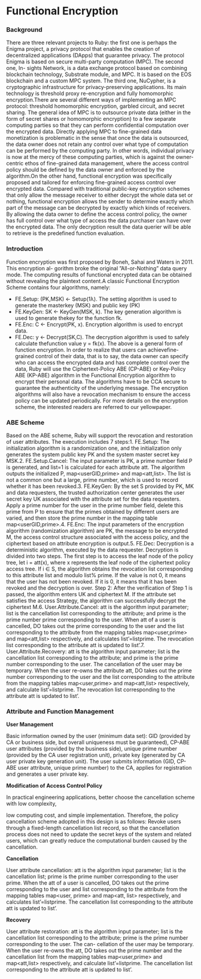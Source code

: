 # Functional Encryption

### Background <a href="#background" id="background"></a>

There are three relevant projects to Ruby: the first one is perhaps the Enigma project, a privacy protocol that enables the creation of decentralized applications (DApps) that guarantee privacy. The protocol Enigma is based on secure multi-party computation (MPC). The second one, In- sights Network, is a data exchange protocol based on combining blockchain technology, Substrate module, and MPC. It is based on the EOS blockchain and a custom MPC system. The third one, NuCypher, is a cryptographic infrastructure for privacy-preserving applications. Its main technology is threshold proxy re-encryption and fully homomorphic encryption.There are several different ways of implementing an MPC protocol: threshold homomorphic encryption, garbled circuit, and secret sharing. The general idea of MPC is to outsource private data (either in the form of secret shares or homomorphic encryption) to a few separate computing parties so that they can perform confidential computation over the encrypted data. Directly applying MPC to fine-grained data monetization is problematic in the sense that once the data is outsourced, the data owner does not retain any control over what type of computation can be performed by the computing party. In other words, individual privacy is now at the mercy of these computing parties, which is against the owner-centric ethos of fine-grained data management, where the access control policy should be defined by the data owner and enforced by the algorithm.On the other hand, functional encryption was specifically proposed and tailored for enforcing fine-grained access control over encrypted data. Compared with traditional public-key encryption schemes that only allow the message receiver to either decrypt the whole data set or nothing, functional encryption allows the sender to determine exactly which part of the message can be decrypted by exactly which kinds of receivers. By allowing the data owner to define the access control policy, the owner has full control over what type of access the data purchaser can have over the encrypted data. The only decryption result the data querier will be able to retrieve is the predefined function evaluation.

### Introduction <a href="#introduction" id="introduction"></a>

Function encryption was first proposed by Boneh, Sahai and Waters in 2011. This encryption al- gorithm broke the original ”All-or-Nothing” data query mode. The computing results of functional encrypted data can be obtained without revealing the plaintext content.A classic Functional Encryption Scheme contains four algorithms, namely:

* FE.Setup: (PK,MSK) ← Setup(1λ). The setting algorithm is used to generate the masterkey (MSK) and public key (PK)
* FE.KeyGen: SK ← KeyGen(MSK, k). The key generation algorithm is used to generate thekey for the function fk.
* FE.Enc: C ← Encrypt(PK, x). Encryption algorithm is used to encrypt data.
* FE.Dec: y ← Decrypt(SK,C). The decryption algorithm is used to safely calculate thefunction value y = fk(x). The above is a general form of function encryption. In order to realize that users can achievefine-grained control of their data, that is to say, the data owner can specify who can access the encrypted data and has complete control over the data, Ruby will use the Ciphertext-Policy ABE (CP-ABE) or Key-Policy ABE (KP-ABE) algorithm in the Functional Encryption algorithm to encrypt their personal data. The algorithms have to be CCA secure to guarantee the authenticity of the underlying message. The encryption algorithms will also have a revocation mechanism to ensure the access policy can be updated periodically. For more details on the encryption scheme, the interested readers are referred to our yellowpaper.

### ABE Scheme <a href="#abe-scheme" id="abe-scheme"></a>

Based on the ABE scheme, Ruby will support the revocation and restoration of user attributes. The execution includes 7 steps:1. FE.Setup: The initialization algorithm is a randomization one, and the initialization only generates the system public key PK and the system master secret key MSK.2. FE.Setup.Cancel: The input parameter is PK, a prime number field P is generated, and list=1 is calculated for each attribute att. The algorithm outputs the initialized P, map\<userGID,prime> and map\<att,list>. The list is not a common one but a large, prime number, which is used to record whether it has been revoked.3. FE.KeyGen: By the set S provided by PK, MK and data requesters, the trusted authorization center generates the user secret key UK associated with the attribute set for the data requesters. Apply a prime number for the user in the prime number field, delete this prime from P to ensure that the primes obtained by different users are varied, and then store the prime number in the mapping table map\<userGID,prime>.4. FE.Enc: The input parameters of the encryption algorithm (randomization algorithm) are PK, the message to be encrypted M, the access control structure associated with the access policy, and the ciphertext based on attribute encryption is output.5. FE.Dec: Decryption is a deterministic algorithm, executed by the data requester. Decryption is divided into two steps. The first step is to access the leaf node of the policy tree, let i = att(x), where x represents the leaf node of the ciphertext policy access tree. If i ∈ S, the algorithm obtains the revocation list corresponding to this attribute list and modulo list% prime. If the value is not 0, it means that the user has not been revoked. If it is 0, it means that it has been revoked and the decryption is over. Step 2: After the verification of Step 1 is passed, the algorithm enters UK and ciphertext M. If the attribute set satisfies the access Strategy, the algorithm can successfully decrypt the ciphertext M.6. User.Attribute.Cancel: att is the algorithm input parameter; list is the cancellation list corresponding to the attribute; and prime is the prime number prime corresponding to the user. When att of a user is cancelled, DO takes out the prime corresponding to the user and the list corresponding to the attribute from the mapping tables map\<user,prime> and map\<att,list> respectively, and calculates list’=listprime. The revocation list corresponding to the attribute att is updated to list’.7. User.Attribute.Recovery: att is the algorithm input parameter; list is the cancellation list corresponding to the attribute; and prime is the prime number corresponding to the user. The cancellation of the user may be temporary. When the user re-owns the attribute att, DO takes out the prime number corresponding to the user and the list corresponding to the attribute from the mapping tables map\<user,prime> and map\<att,list> respectively, and calculate list’=listprime. The revocation list corresponding to the attribute att is updated to list’.

### Attribute and Function Management <a href="#attribute-and-function-management" id="attribute-and-function-management"></a>

**User Management**

Basic information owned by the user (minimum data set): GID (provided by CA or business side, but overall uniqueness must be guaranteed), CP-ABE user attributes (provided by the business side), unique prime number (provided by the CA user registration unit), private key (generated by CA user private key generation unit). The user submits information (GID, CP-ABE user attribute, unique prime number) to the CA, applies for registration and generates a user private key.

**Modification of Access Control Policy**

In practical engineering applications, better choose the cancellation scheme with low complexity,

low computing cost, and simple implementation. Therefore, the policy cancellation scheme adopted in this design is as follows: Revoke users through a fixed-length cancellation list record, so that the cancellation process does not need to update the secret keys of the system and related users, which can greatly reduce the computational burden caused by the cancellation.

**Cancellation**

User attribute cancellation: att is the algorithm input parameter; list is the cancellation list; prime is the prime number corresponding to the user prime. When the att of a user is cancelled, DO takes out the prime corresponding to the user and list corresponding to the attribute from the mapping tables map\<user, prime> and map\<att, list> respectively, and calculates list’=listprime. The cancellation list corresponding to the attribute att is updated to list’.

**Recovery**

User attribute restoration: att is the algorithm input parameter; list is the cancellation list corresponding to the attribute; prime is the prime number corresponding to the user. The can- cellation of the user may be temporary. When the user re-owns the att, DO takes out the prime number and the cancellation list from the mapping tables map\<user,prime> and map\<att,list> respectively, and calculate list’=listprime. The cancellation list corresponding to the attribute att is updated to list’.
